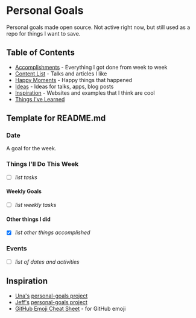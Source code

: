 # Personal Goals
Personal goals made open source. Not active right now, but still used as a
repo for things I want to save.

## Table of Contents
- [Accomplishments](accomplishments/README.md) - Everything I got done from week to week
- [Content List](content-list/README.md) - Talks and articles I like
- [Happy Moments](happy-moments/README.md) - Happy things that happened
- [Ideas](ideas/README.md) - Ideas for talks, apps, blog posts
- [Inspiration](inspiration/README.md) - Websites and examples that I think are cool
- [Things I've Learned](til/README.md)

## Template for README.md

### Date
A goal for the week.

### Things I'll Do This Week
- [ ] *list tasks*

#### Weekly Goals
- [ ] *list weekly tasks*

#### Other things I did
- [x] *list other things accomplished*

### Events
- [ ] *list of dates and activities*

## Inspiration
- [Una's](https://github.com/una) [personal-goals project](https://github.com/una/personal-goals)
- [Jeff's](https://github.com/jefftriplett) [personal-goals project](https://github.com/jefftriplett/personal-goals)
- [GitHub Emoji Cheat Sheet](http://www.emoji-cheat-sheet.com/) - for GitHub emoji
